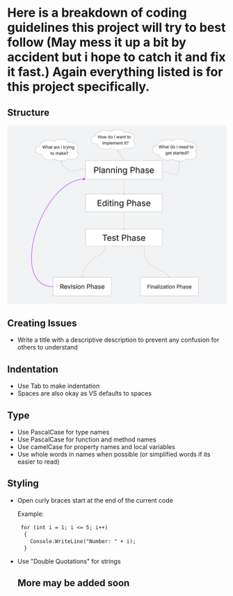 # Here is a breakdown of coding guidelines this project will try to best follow (May mess it up a bit by accident but i hope to catch it and fix it fast.) Again everything listed is for this project specifically.

## Structure

![PlanFlowchart](Plan.png)

## Creating Issues
- Write a title with a descriptive description to prevent any confusion for others to understand

## Indentation
- Use Tab to make indentation
- Spaces are also okay as VS defaults to spaces 

## Type
- Use PascalCase for type names
- Use PascalCase for function and method names
- Use camelCase for property names and local variables
- Use whole words in names when possible (or simplified words if its easier to read)

## Styling
- Open curly braces start at the end of the current code

  Example:
  ```
   for (int i = 1; i <= 5; i++)
    {
      Console.WriteLine("Number: " + i);
    }
  ```
- Use "Double Quotations" for strings

  ## More may be added soon
